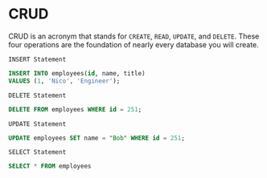 # CRUD

CRUD is an acronym that stands for `CREATE`, `READ`, `UPDATE`, and `DELETE`. These four operations are the foundation of nearly every database you will create.

`INSERT Statement`

```sql
INSERT INTO employees(id, name, title)
VALUES (1, 'Nico', 'Engineer');
```

`DELETE Statement`

```sql
DELETE FROM employees WHERE id = 251;
```

`UPDATE Statement`

```sql
UPDATE employees SET name = "Bob" WHERE id = 251;
```

`SELECT Statement`

```sql
SELECT * FROM employees
```
